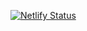 [![Netlify Status](https://api.netlify.com/api/v1/badges/89632824-92a2-4839-8408-5657dd0edb8e/deploy-status)](https://app.netlify.com/projects/bsqfinancial/deploys)
